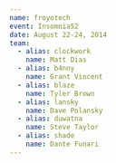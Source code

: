 ```yaml
---
name: froyotech
event: Insomnia52
date: August 22-24, 2014
team:
  - alias: clockwork
    name: Matt Dias
  - alias: b4nny
    name: Grant Vincent
  - alias: blaze
    name: Tyler Brown
  - alias: lansky
    name: Dave Polansky
  - alias: duwatna
    name: Steve Taylor
  - alias: shade
    name: Dante Funari
---
```

